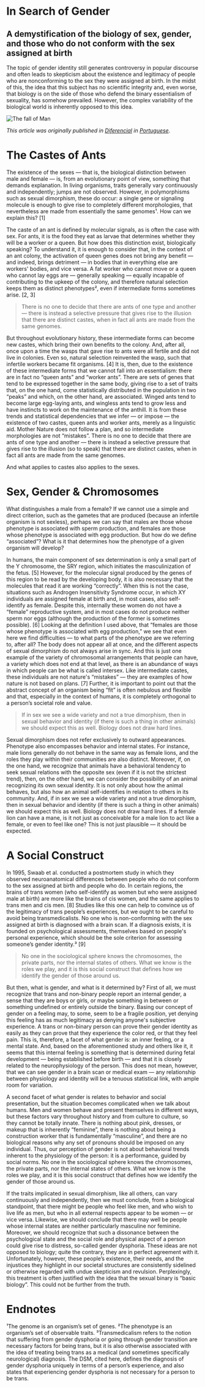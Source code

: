 In Search of Gender
===
A demystification of the biology of sex, gender, and those who do not conform with the sex assigned at birth
---

The topic of gender identity still generates controversy in popular discourse and often leads to skepticism about the existence and legitimacy of people who are nonconforming to the sex they were assigned at birth. In the midst of this, the idea that this subject has no scientific integrity and, even worse, that biology is on the side of those who defend the binary essentialism of sexuality, has somehow prevailed. However, the complex variability of the biological world is inherently opposed to this idea.

![The fall of Man](https://miro.medium.com/max/1500/1*9EVAXp8By5JflVEuFCOrGw.jpeg)

 *This article was originally published in [Diferencial](https://diferencial.tecnico.ulisboa.pt/ciencia/ao-encontro-do-genero-uma-desmistificacao-da-biologia-do-sexo-do-genero-e-das-pessoas-nao-conformantes-com-o-sexo-atribuido-a-nascenca/) in [Portuguese](url.com)*.

# The Castes of Ants
The existence of the sexes — that is, the biological distinction between male and female — is, from an evolutionary point of view, something that demands explanation. In living organisms, traits generally vary continuously and independently; jumps are not observed. However, in polymorphisms such as sexual dimorphism, these do occur: a single gene or signaling molecule is enough to give rise to completely different morphologies, that nevertheless are made from essentially the same genomes¹. How can we explain this? [1]

The caste of an ant is defined by molecular signals, as is often the case with sex. For ants, it is the food they eat as larvae that determines whether they will be a worker or a queen. But how does this distinction exist, biologically speaking? To understand it, it is enough to consider that, in the context of an ant colony, the activation of queen genes does not bring any benefit — and indeed, brings detriment — in bodies that in everything else are workers' bodies, and vice versa. A fat worker who cannot move or a queen who cannot lay eggs are — generally speaking — equally incapable of contributing to the upkeep of the colony, and therefore natural selection keeps them as distinct phenotypes², even if intermediate forms sometimes arise. [2, 3] 

> There is no one to decide that there are ants of one type and another — there is instead a selective pressure that gives rise to the illusion that there are distinct castes, when in fact all ants are made from the same genomes.

But throughout evolutionary history, these intermediate forms can become new castes, which bring their own benefits to the colony. And, after all, once upon a time the wasps that gave rise to ants were all fertile and did not live in colonies. Even so, natural selection reinvented the wasp, such that infertile workers became fit organisms. [4] It is, then, due to the existence of these intermediate forms that we cannot fall into an essentialism: there are in fact no “queen ants” and “worker ants”. There are sets of genes that tend to be expressed together in the same body, giving rise to a set of traits that, on the one hand, come statistically distributed in the population in two “peaks” and which, on the other hand, are associated. Winged ants tend to become large egg-laying ants, and wingless ants tend to grow less and have instincts to work on the maintenance of the anthill. It is from these trends and statistical dependencies that we infer — or impose — the existence of two castes, queen ants and worker ants, merely as a linguistic aid. Mother Nature does not follow a plan, and so intermediate morphologies are not “mistakes”. There is no one to decide that there are ants of one type and another — there is instead a selective pressure that gives rise to the illusion (so to speak) that there are distinct castes, when in fact all ants are made from the same genomes.

And what applies to castes also applies to the sexes.

# Sex, Gender & Chromosomes
What distinguishes a male from a female? If we cannot use a simple and direct criterion, such as the gametes that are produced (because an infertile organism is not sexless), perhaps we can say that males are those whose phenotype is associated with sperm production, and females are those whose phenotype is associated with egg production. But how do we define “associated”? What is it that determines how the phenotype of a given organism will develop?

In humans, the main component of sex determination is only a small part of the Y chromosome, the SRY region, which initiates the masculinization of the fetus. [5] However, for the molecular signal produced by the genes of this region to be read by the developing body, it is also necessary that the molecules that read it are working “correctly”. When this is not the case, situations such as Androgen Insensitivity Syndrome occur, in which XY individuals are assigned female at birth and, in most cases, also self-identify as female. Despite this, internally these women do not have a “female” reproductive system, and in most cases do not produce neither sperm nor eggs (although the production of the former is sometimes possible). [6] Looking at the definition I used above, that “females are those whose phenotype is associated with egg production,” we see that even here we find difficulties — to what parts of the phenotype are we referring to, after all? The body does not appear all at once, and the different aspects of sexual dimorphism do not always arise in sync. And this is just one example of the variety of chromosomal arrangements that people can have, a variety which does not end at that level, as there is an abundance of ways in which people can be what is called intersex. Like intermediate castes, these individuals are not nature's “mistakes” — they are examples of how nature is not based on plans. [7] Further, it is important to point out that the abstract concept of an organism being “fit” is often nebulous and flexible and that, especially in the context of humans, it is completely orthogonal to a person’s societal role and value.

> If in sex we see a wide variety and not a true dimorphism, then in sexual behavior and identity (if there is such a thing in other animals) we should expect this as well. Biology does not draw hard lines.

Sexual dimorphism does not refer exclusively to outward appearances. Phenotype also encompasses  behavior and internal states. For instance, male lions generally do not behave in the same way as female lions, and the roles they play within their communities are also distinct. Moreover, if, on the one hand, we recognize that animals have a behavioral tendency to seek sexual relations with the opposite sex (even if it is not the strictest trend), then, on the other hand, we can consider the possibility of an animal recognizing its own sexual identity. It is not only about how the animal behaves, but also how an animal self-identifies in relation to others in its community. And, if in sex we see a wide variety and not a true dimorphism, then in sexual behavior and identity (if there is such a thing in other animals) we should expect this as well. Biology does not draw hard lines. If a female lion can have a mane, is it not just as conceivable for a male lion to act like a female, or even to feel like one? This is not just plausible — it should be expected.

# A Social Construct
In 1995, Swaab et al. conducted a postmortem study in which they observed neuroanatomical differences between people who do not conform to the sex assigned at birth and people who do. In certain regions, the brains of trans women (who self-identify as women but who were assigned male at birth) are more like the brains of cis women, and the same applies to trans men and cis men. [8] Studies like this one can help to convince us of the legitimacy of trans people’s experiences, but we ought to be careful to avoid being transmedicalists. No one who is non-conforming with the sex assigned at birth is diagnosed with a brain scan. If a diagnosis exists, it is founded on psychological assessments, themselves based on people's personal experience, which should be the sole criterion for assessing someone’s gender identity.³ [9]

> No one in the sociological sphere knows the chromosomes, the private parts, nor the internal states of others. What we know is the roles we play, and it is this social construct that defines how we identify the gender of those around us.

But then, what is gender, and what is it determined by? First of all, we must recognize that trans and non-binary people report an internal gender, a sense that they are boys or girls, or maybe something in between or something undefined or entirely outside the binary. Basing our concept of gender on a feeling may, to some, seem to be a fragile position, yet denying this feeling has as much legitimacy as denying anyone's subjective experience. A trans or non-binary person can prove their gender identity as easily as they can prove that they experience the color red, or that they feel pain. This is, therefore, a facet of what gender is: an inner feeling, or a mental state. And, based on the aforementioned study and others like it, it seems that this internal feeling is something that is determined during fetal development — being established before birth — and that it is closely related to the neurophysiology of the person. This does not mean, however, that we can see gender in a brain scan or medical exam — any relationship between physiology and identity will be a tenuous statistical link, with ample room for variation.

A second facet of what gender is relates to behavior and social presentation, but the situation becomes complicated when we talk about humans. Men and women behave and present themselves in different ways, but these factors vary throughout history and from culture to culture, so they cannot be totally innate. There is nothing about pink, dresses, or makeup that is inherently “feminine”, there is nothing about being a construction worker that is fundamentally “masculine”, and there are no biological reasons why any set of pronouns should be imposed on any individual. Thus, our perception of gender is not about behavioral trends inherent to the physiology of the person: it is a performance, guided by social norms. No one in the sociological sphere knows the chromosomes, the private parts, nor the internal states of others. What we know is the roles we play, and it is this social construct that defines how we identify the gender of those around us.

If the traits implicated in sexual dimorphism, like all others, can vary continuously and independently, then we must conclude, from a biological standpoint, that there might be people who feel like men, and who wish to live life as men, but who in all external respects appear to be women — or vice versa. Likewise, we should conclude that there may well be people whose internal states are neither particularly masculine nor feminine. Moreover, we should recognize that such a dissonance between the psychological state and the social role and physical aspect of a person could give rise to distress, so-called gender dysphoria. These ideas are not opposed to biology; quite the contrary, they are in perfect agreement with it. Unfortunately, however, these people’s existence, their needs, and the injustices they highlight in our societal structures are consistently sidelined or otherwise regarded with undue skepticism and revulsion. Perplexingly, this treatment is often justified with the idea that the sexual binary is “basic biology”. This could not be further from the truth.

# Endnotes
¹The genome is an organism’s set of genes.
²The phenotype is an organism’s set of observable traits.
³Transmedicalism refers to the notion that suffering from gender dysphoria or going through gender transition are necessary factors for being trans, but it is also otherwise associated with the idea of treating being trans as a medical (and sometimes specifically neurological) diagnosis. The DSM, cited here, defines the diagnosis of gender dysphoria uniquely in terms of a person’s experience, and also states that experiencing gender dysphoria is not necessary for a person to be trans.